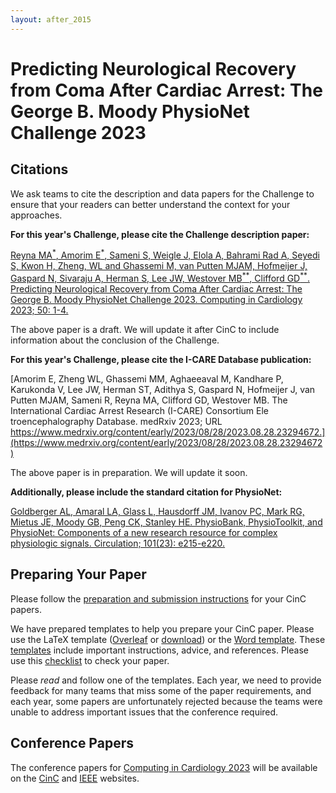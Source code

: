 ```yaml
---
layout: after_2015
---
```


# Predicting Neurological Recovery from Coma After Cardiac Arrest: The George B. Moody PhysioNet Challenge 2023

## Citations

We ask teams to cite the description and data papers for the Challenge to ensure that your readers can better understand the context for your approaches.

__For this year's Challenge, please cite the Challenge description paper:__

[Reyna MA<sup>\*</sup>, Amorim E<sup>\*</sup>, Sameni S, Weigle J, Elola A, Bahrami Rad A, Seyedi S, Kwon H, Zheng, WL and Ghassemi M, van Putten MJAM, Hofmeijer J, Gaspard N, Sivaraju A, Herman S, Lee JW, Westover MB<sup>\*\*</sup>, Clifford GD<sup>\*\*</sup>. Predicting Neurological Recovery from Coma After Cardiac Arrest: The George B. Moody PhysioNet Challenge 2023. Computing in Cardiology 2023; 50: 1-4.](cinc_preprint.pdf)

The above paper is a draft. We will update it after CinC to include information about the conclusion of the Challenge.

__For this year's Challenge, please cite the I-CARE Database publication:__

[Amorim E, Zheng WL, Ghassemi MM, Aghaeeaval M, Kandhare P, Karukonda V, Lee JW, Herman ST, Adithya S, Gaspard N, Hofmeijer J, van Putten MJAM, Sameni R, Reyna MA, Clifford GD, Westover MB. The International Cardiac Arrest Research (I-CARE) Consortium Ele troencephalography Database. medRxiv 2023; URL https://www.medrxiv.org/content/early/2023/08/28/2023.08.28.23294672.](https://www.medrxiv.org/content/early/2023/08/28/2023.08.28.23294672)


The above paper is in preparation. We will update it soon.

__Additionally, please include the standard citation for PhysioNet:__

[Goldberger AL, Amaral LA, Glass L, Hausdorff JM, Ivanov PC, Mark RG, Mietus JE, Moody GB, Peng CK, Stanley HE. PhysioBank, PhysioToolkit, and PhysioNet: Components of a new research resource for complex physiologic signals. Circulation; 101(23): e215-e220.](https://www.ahajournals.org/doi/full/10.1161/01.CIR.101.23.e215)

## Preparing Your Paper

Please follow the [preparation and submission instructions](https://www.cinc.org/instructions-for-preparing-and-submitting-full-papers/) for your CinC papers.

We have prepared templates to help you prepare your CinC paper. Please use the LaTeX template ([Overleaf](https://www.overleaf.com/read/prhsrbnhnbgs
) or [download](cinc_template.zip)) or the [Word template](cinc_template.docx). These [templates](cinc_template.pdf) include important instructions, advice, and references. Please use this [checklist](cinc_paper_checklist.pdf) to check your paper.

Please *read* and follow one of the templates. Each year, we need to provide feedback for many teams that miss some of the paper requirements, and each year, some papers are unfortunately rejected because the teams were unable to address important issues that the conference required.

## Conference Papers

The conference papers for [Computing in Cardiology 2023](https://www.cinc2023.org/) will be available on the [CinC](https://www.cinc.org/cinc-papers-on-line/) and [IEEE](https://ieeexplore.ieee.org/xpl/conhome/1000157/all-proceedings) websites.
